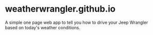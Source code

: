 # weatherwrangler.github.io

A simple one page web app to tell you how to drive your Jeep Wrangler based on
today's weather conditions.
